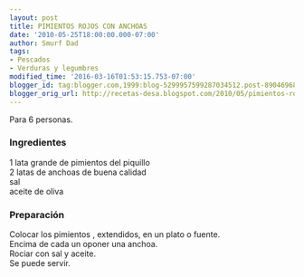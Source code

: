 ```yaml
---
layout: post
title: PIMIENTOS ROJOS CON ANCHOAS
date: '2010-05-25T18:00:00.000-07:00'
author: Smurf Dad
tags:
- Pescados
- Verduras y legumbres
modified_time: '2016-03-16T01:53:15.753-07:00'
blogger_id: tag:blogger.com,1999:blog-5299957599287034512.post-8904696815376993059
blogger_orig_url: http://recetas-desa.blogspot.com/2010/05/pimientos-rojos-con-anchoas.html
---
```


Para 6 personas.<br><h3>Ingredientes</h3><p>1 lata grande de pimientos del piquillo<br/>2 latas de anchoas de buena calidad<br/>sal<br/>aceite de oliva</p><h3>Preparaci&oacute;n</h3><p>Colocar los pimientos , extendidos, en un plato o fuente.<br/>Encima de cada un oponer una anchoa.<br/>Rociar con sal y aceite.<br/>Se puede servir.</p>